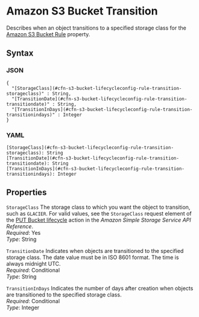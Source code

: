 # Amazon S3 Bucket Transition<a name="aws-properties-s3-bucket-lifecycleconfig-rule-transition"></a>

Describes when an object transitions to a specified storage class for the [Amazon S3 Bucket Rule](aws-properties-s3-bucket-lifecycleconfig-rule.md) property\.

## Syntax<a name="w4ab1c21c10d180c13d170b5"></a>

### JSON<a name="aws-properties-s3-bucket-lifecycleconfig-rule-transition-syntax.json"></a>

```
{
  "[StorageClass](#cfn-s3-bucket-lifecycleconfig-rule-transition-storageclass)" : String,
  "[TransitionDate](#cfn-s3-bucket-lifecycleconfig-rule-transition-transitiondate)" : String,
  "[TransitionInDays](#cfn-s3-bucket-lifecycleconfig-rule-transition-transitionindays)" : Integer
}
```

### YAML<a name="aws-properties-s3-bucket-lifecycleconfig-rule-transition-syntax.yaml"></a>

```
[StorageClass](#cfn-s3-bucket-lifecycleconfig-rule-transition-storageclass): String
[TransitionDate](#cfn-s3-bucket-lifecycleconfig-rule-transition-transitiondate): String
[TransitionInDays](#cfn-s3-bucket-lifecycleconfig-rule-transition-transitionindays): Integer
```

## Properties<a name="w4ab1c21c10d180c13d170b7"></a>

`StorageClass`  <a name="cfn-s3-bucket-lifecycleconfig-rule-transition-storageclass"></a>
The storage class to which you want the object to transition, such as `GLACIER`\. For valid values, see the `StorageClass` request element of the [PUT Bucket lifecycle](https://docs.aws.amazon.com/AmazonS3/latest/API/RESTBucketPUTlifecycle.html) action in the *Amazon Simple Storage Service API Reference*\.  
*Required*: Yes  
*Type*: String

`TransitionDate`  <a name="cfn-s3-bucket-lifecycleconfig-rule-transition-transitiondate"></a>
Indicates when objects are transitioned to the specified storage class\. The date value must be in ISO 8601 format\. The time is always midnight UTC\.  
*Required*: Conditional  
*Type*: String

`TransitionInDays`  <a name="cfn-s3-bucket-lifecycleconfig-rule-transition-transitionindays"></a>
Indicates the number of days after creation when objects are transitioned to the specified storage class\.  
*Required*: Conditional  
*Type*: Integer